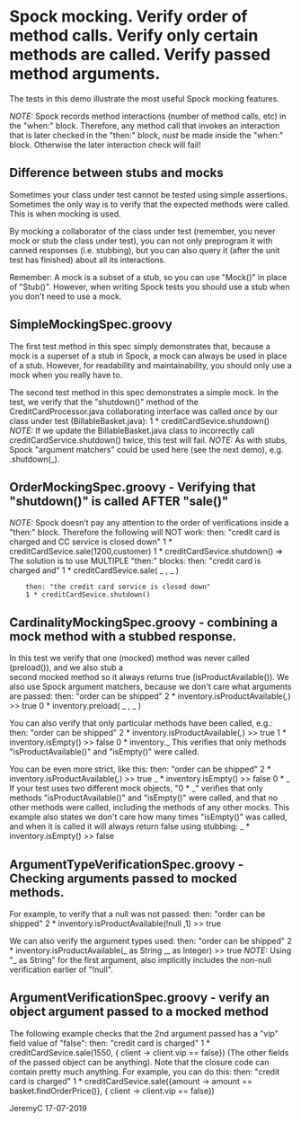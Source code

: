 # Spock mocking. Verify order of method calls. Verify only certain methods are called. Verify passed method arguments.

The tests in this demo illustrate the most useful Spock mocking features.

*NOTE:* Spock records method interactions (number of method calls, etc) in the "when:" block.
        Therefore, any method call that invokes an interaction that is later checked in the
	"then:" block, *nust* be made inside the "when:" block. Otherwise the later interaction
	check will fail!


## Difference between stubs and mocks
Sometimes your class under test cannot be tested using simple assertions.
Sometimes the only way is to verify that the expected methods were called.
This is when mocking is used.

By mocking a collaborator of the class under test (remember, you never mock
or stub the class under test), you can not only preprogram it with canned 
responses (i.e. stubbing), but you can also query it (after the unit test 
has finished) about all its interactions.


Remember: A mock is a subset of a stub, so you can use "Mock()" in place of
          "Stub()". However, when writing Spock tests you should use a stub 
	  when you don't need to use a mock.
	   

## SimpleMockingSpec.groovy
The first test method in this spec simply demonstrates that, because a mock
is a superset of a stub in Spock, a mock can always be used in place of a
stub. However, for readability and maintainability, you should only use a 
mock when you really have to.

The second test method in this spec demonstrates a simple mock. In the test,
we verify that the "shutdown()" method of the CreditCardProcessor.java
collaborating interface was called *once* by our class under test (BillableBasket.java):
		1 * creditCardSevice.shutdown()
*NOTE:* If we update the BillableBasket.java class to incorrectly call
creditCardService.shutdown() twice, this test will fail.
*NOTE:* As with stubs, Spock "argument matchers" could be used here (see 
the next demo), e.g. .shutdown(_). 


## OrderMockingSpec.groovy - Verifying that "shutdown()" is called AFTER "sale()"
*NOTE:* Spock doesn’t pay any attention to the order of verifications inside 
        a "then:" block. Therefore the following will NOT work:
		then: "credit card is charged and CC service is closed down"
		1 * creditCardSevice.sale(1200,customer)
		1 * creditCardSevice.shutdown()
=> The solution is to use MULTIPLE "then:" blocks:
		then: "credit card is charged and"
		1 * creditCardSevice.sale( _ , _ )

		then: "the credit card service is closed down"
		1 * creditCardSevice.shutdown()


## CardinalityMockingSpec.groovy - combining a mock method with a stubbed response.
In this test we verify that one (mocked) method was never called (preload()), and we also stub a       
second mocked method so it always returns true (isProductAvailable()). We also use Spock argument 
matchers, because we don't care what arguments are passed:
	then: "order can be shipped"
	2 * inventory.isProductAvailable(_,_) >> true
	0 * inventory.preload( _ , _ )

You can also verify that only particular methods have been called, e.g.:
	then: "order can be shipped"
	2 * inventory.isProductAvailable(_,_) >> true
	1 * inventory.isEmpty() >> false
	0 * inventory._
This verifies that only methods "isProductAvailable()" and "isEmpty()" were called.

You can be even more strict, like this:
	then: "order can be shipped"
	2 * inventory.isProductAvailable(_,_) >> true
	_ * inventory.isEmpty() >> false
	0 * _
If your test uses two different mock objects, "0 * _" verifies that only methods 
"isProductAvailable()" and "isEmpty()" were called, and that no other methods were 
called, including the methods of any other mocks.
This example also states we don't care how many times "isEmpty()" was called, and
when it is called it will always return false using stubbing:
	_ * inventory.isEmpty() >> false


## ArgumentTypeVerificationSpec.groovy - Checking arguments passed to mocked methods.
For example, to verify that a null was not passed:
	then: "order can be shipped"
	2 * inventory.isProductAvailable(!null ,1) >> true

We can also verify the argument types used:
	then: "order can be shipped"
	2 * inventory.isProductAvailable(_ as String ,_ as Integer) >> true
*NOTE:* Using "_ as String" for the first argument, also implicitly includes
        the non-null verification earlier of "!null".


## ArgumentVerificationSpec.groovy - verify an object argument passed to a mocked method
The following example checks that the 2nd argument passed has a "vip" field value of "false":
	then: "credit card is charged"
	1 * creditCardSevice.sale(1550, { client -> client.vip == false})
(The other fields of the passed object can be anything).
Note that the closure code can contain pretty much anything. For example, you can do this:
	then: "credit card is charged"
	1 * creditCardSevice.sale({amount -> amount == basket.findOrderPrice()}, { client -> client.vip == false})


JeremyC 17-07-2019
